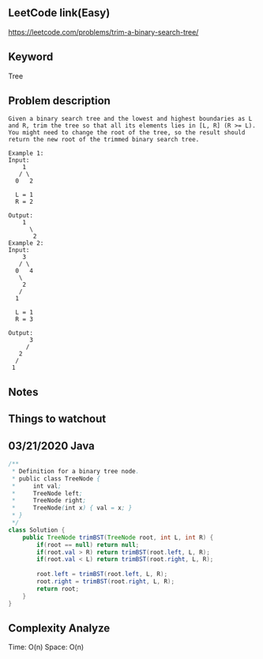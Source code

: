 ## LeetCode link(Easy)
https://leetcode.com/problems/trim-a-binary-search-tree/

## Keyword
Tree

## Problem description
```
Given a binary search tree and the lowest and highest boundaries as L and R, trim the tree so that all its elements lies in [L, R] (R >= L). You might need to change the root of the tree, so the result should return the new root of the trimmed binary search tree.

Example 1:
Input: 
    1
   / \
  0   2

  L = 1
  R = 2

Output: 
    1
      \
       2
Example 2:
Input: 
    3
   / \
  0   4
   \
    2
   /
  1

  L = 1
  R = 3

Output: 
      3
     / 
   2   
  /
 1
```



## Notes


## Things to watchout

## 03/21/2020 Java

```java
/**
 * Definition for a binary tree node.
 * public class TreeNode {
 *     int val;
 *     TreeNode left;
 *     TreeNode right;
 *     TreeNode(int x) { val = x; }
 * }
 */
class Solution {
    public TreeNode trimBST(TreeNode root, int L, int R) {
        if(root == null) return null;
        if(root.val > R) return trimBST(root.left, L, R);
        if(root.val < L) return trimBST(root.right, L, R);
        
        root.left = trimBST(root.left, L, R);
        root.right = trimBST(root.right, L, R);
        return root;
    }
}

```
## Complexity Analyze
Time: O(n)
Space: O(n)